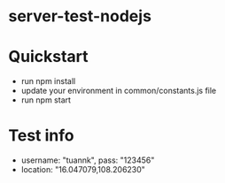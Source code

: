 # server-test-nodejs
# Quickstart
* run npm install
* update your environment in common/constants.js file
* run npm start

# Test info
* username: "tuannk", pass: "123456"
* location: "16.047079,108.206230"
